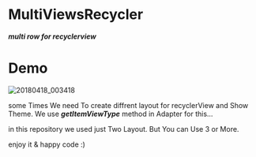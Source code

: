 # MultiViewsRecycler
***multi row for recyclerview***


# Demo

![20180418_003418](https://user-images.githubusercontent.com/26750131/38893992-f57ece1e-4259-11e8-9dac-c844bbed107c.gif)


some Times We need To create diffrent layout for recyclerView and Show Theme.
We use ***getItemViewType*** method in Adapter for this...

in this repository we used just Two Layout. But You can Use 3 or More.

enjoy it & happy code :)
